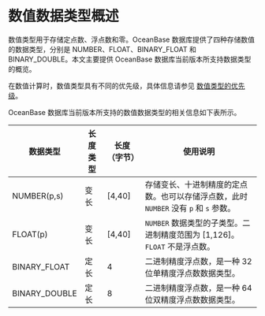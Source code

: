 数值数据类型概述 
=============================

数值类型用于存储定点数、浮点数和零。OceanBase 数据库提供了四种存储数值的数据类型，分别是 NUMBER、FLOAT、BINARY_FLOAT 和 BINARY_DOUBLE。本文主要提供 OceanBase 数据库当前版本所支持数据类型的概览。

在数值计算时，数值类型具有不同的优先级，具体信息请参见 [数值类型的优先级](../3.numeric-data-type/5.numeric-priority.md)。

OceanBase 数据库当前版本所支持的数值数据类型的相关信息如下表所示。


|   **数据类型**    | 长度类型 | **长度（字节）** |                       **使用说明**                       |
|---------------|------|------------|------------------------------------------------------|
| NUMBER(p,s)   | 变长   | \[4,40\]   | 存储变长、十进制精度的定点数。也可以存储浮点数，此时 `NUMBER` 没有 `p` 和 `s` 参数。 |
| FLOAT(p)      | 变长   | \[4,40\]   | `NUMBER` 数据类型的子类型。二进制精度范围为 \[1,126\]。`FLOAT` 不是浮点数。  |
| BINARY_FLOAT  | 定长   | 4          | 二进制精度浮点数，是一种 32 位单精度浮点数数据类型。                         |
| BINARY_DOUBLE | 定长   | 8          | 二进制精度浮点数，是一种 64 位双精度浮点数数据类型。                         |


